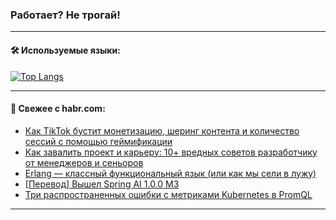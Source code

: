 ### Работает? Не трогай!

---
<!--
#### 🛠️ Technical stack:

![Java](https://img.shields.io/badge/Java-informational?logo=Oracle&style=flat&logoColor=white&color=FF4500)
![Kotlin](https://img.shields.io/badge/Kotlin-informational?logo=Kotlin&style=flat&logoColor=white&color=774D97)
![TS](https://img.shields.io/badge/TypeScript-informational?logo=typeScript&style=flat&logoColor=black&color=017acc)
![Python](https://img.shields.io/badge/Python-informational?logo=Python&style=flat&logoColor=black&color=ffdd54) <br>
![Spring](https://img.shields.io/badge/Spring-informational?logo=Spring&style=flat&logoColor=white&color=6DB33F) 
![SpringBoot](https://img.shields.io/badge/SpringBoot-informational?logo=SpringBoot&style=flat&logoColor=white&color=6DB33F)
![Nest](https://img.shields.io/badge/NestJS-informational?logo=NestJS&style=flat&logoColor=white&color=E0234E) 
![NodeJS](https://img.shields.io/badge/NodeJS-informational?logo=node.js&style=flat&logoColor=white&color=70A760)<br>
![PostgreSQL](https://img.shields.io/badge/PostgreSQL-informational?logo=PostgreSQL&style=flat&logoColor=white&color=DAA520)
![MongoDB](https://img.shields.io/badge/MongoDB-informational?logo=MongoDB&style=flat&logoColor=white&color=870000)
![Apache](https://img.shields.io/badge/Apache-informational?logo=apache&style=flat&logoColor=white&color=f74e28)

___ 
-->

#### 🛠️ Используемые языки:

[![Top Langs](https://github-readme-stats-u2qms2cxw-advtsettinggmailcoms-projects.vercel.app/api/top-langs/?username=zloylis&langs_count=10&hide_title=true&title_color=e6edf3&size_weight=0.5&count_weight=0.5&layout=compact&hide_progress=true&hide_border=true&theme=dracula)](https://github.com/zloylis)

<!---


####  :octocat:&nbsp;&nbsp; Статистика:

![GitHub stats](https://github-readme-stats-u2qms2cxw-advtsettinggmailcoms-projects.vercel.app/api?username=zloylis&show_icons=true&hide_border=true&theme=dracula&title_color=e6edf3&include_all_commits=true&count_private=true&hide_rank=false&hide_title=true&rank_icon=github)
-->
---

#### 💬 Свежее с habr.com:

<!-- BLOG-POST-LIST:START -->
- [Как TikTok бустит монетизацию, шеринг контента и количество сессий с помощью геймификации](https://habr.com/ru/articles/849476/?utm_source=habrahabr&utm_medium=rss&utm_campaign=849476)
- [Как завалить проект и карьеру: 10+ вредных советов разработчику от менеджеров и сеньоров](https://habr.com/ru/companies/kaspersky/articles/826178/?utm_source=habrahabr&utm_medium=rss&utm_campaign=826178)
- [Erlang — классный функциональный язык &lpar;или как мы сели в лужу&rpar;](https://habr.com/ru/articles/849758/?utm_source=habrahabr&utm_medium=rss&utm_campaign=849758)
- [[Перевод] Вышел Spring AI 1.0.0 M3](https://habr.com/ru/companies/spring_aio/articles/849752/?utm_source=habrahabr&utm_medium=rss&utm_campaign=849752)
- [Три распространенных ошибки с метриками Kubernetes в PromQL](https://habr.com/ru/companies/vk/articles/849606/?utm_source=habrahabr&utm_medium=rss&utm_campaign=849606)
<!-- BLOG-POST-LIST:END -->

---
